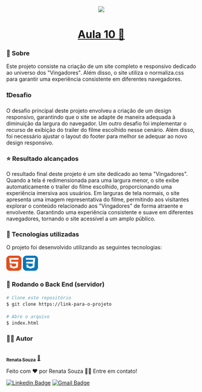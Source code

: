 <div align="center">
<img src="https://media.giphy.com/media/dC3uDJazzlM4z3lZJ5/giphy.gif" width=160>
</div>
<h1 align="center">
  <a href="https://renatasoouza.github.io/Vingadores/" target="_blank">Aula 10 🔗  </a>
</h1>

### 📖 Sobre
Este projeto consiste na criação de um site completo e responsivo dedicado ao universo dos "Vingadores". Além disso, o site utiliza o normaliza.css para garantir uma experiência consistente em diferentes navegadores.

### ❗Desafio
O desafio principal deste projeto envolveu a criação de um design responsivo, garantindo que o site se adapte de maneira adequada à diminuição da largura do navegador. Um outro desafio foi implementar o recurso de exibição do trailer do filme escolhido nesse cenário. Além disso, foi necessário ajustar o layout do footer para melhor se adequar ao novo design responsivo.

### ⭐ Resultado alcançados
O resultado final deste projeto é um site dedicado ao tema "Vingadores". Quando a tela é redimensionada para uma largura menor, o site exibe automaticamente o trailer do filme escolhido, proporcionando uma experiência imersiva aos usuários. Em larguras de tela normais, o site apresenta uma imagem representativa do filme, permitindo aos visitantes explorar o conteúdo relacionado aos "Vingadores" de forma atraente e envolvente. Garantindo uma experiência consistente e suave em diferentes navegadores, tornando o site acessível a um amplo público.

### 🚀 Tecnologias utilizadas
O projeto foi desenvolvido utilizando as seguintes tecnologias:

<p align="left">
<img src="https://raw.githubusercontent.com/tandpfun/skill-icons/main/icons/HTML.svg" alt="html5" width="40" height="40"/>
<img src="https://raw.githubusercontent.com/tandpfun/skill-icons/main/icons/CSS.svg" alt="css3" width="40" height="40"/>
<!-- <img src="https://raw.githubusercontent.com/tandpfun/skill-icons/main/icons/JavaScript.svg" alt="javascript" width="40" height="40"/> -->
</p>

### 🎲 Rodando o Back End (servidor)

```bash
# Clone este repositório
$ git clone https://link-para-o-projeto

# Abre o arquivo
$ index.html
```

### 👨‍💻 Autor

<a href="https://github.com/RenataSoouza">
 <img style="border-radius: 50%;" src="https://avatars.githubusercontent.com/RenataSoouza" width="100px;" alt=""/>
 <br />
 <sub><b>Renata Souza</b></sub></a> <a href="https://github.com/RenataSoouza" title="Github">🚀</a>


Feito com ❤️ por Renata Souza 👋🏽 Entre em contato!

[![Linkedin Badge](https://img.shields.io/badge/-RenataSoouza-blue?style=flat-square&logo=Linkedin&logoColor=white&link=https://www.linkedin.com/in/renatasoouza?trk=contact-info)](https://www.linkedin.com/in/renatasoouza?trk=contact-info) 
[![Gmail Badge](https://img.shields.io/badge/-renatafjb@hotmail.com-c14438?style=flat-square&logo=Gmail&logoColor=white&link=mailto:renata-fjb@hotmail.com)](mailto:renata-fjb@hotmail.com)

